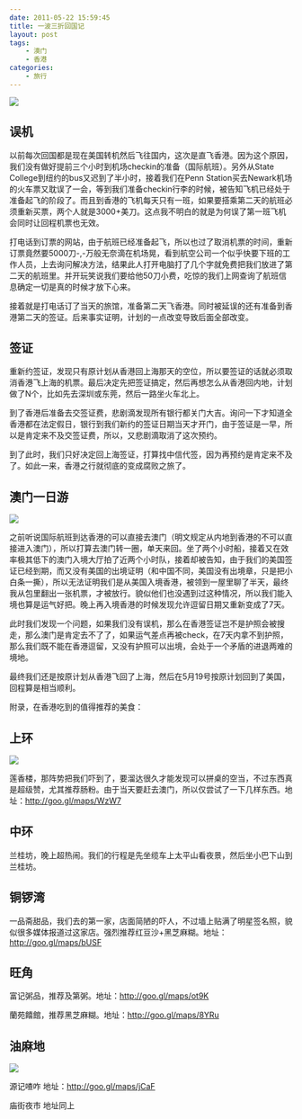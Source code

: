 ```yaml
---
date: 2011-05-22 15:59:45
title: 一波三折回国记
layout: post
tags:
    - 澳门
    - 香港
categories:
    - 旅行
---
```

![](https://lh4.googleusercontent.com/-QTacFXC4rgI/TdcL4UXryoI/AAAAAAABUFg/crxGV4J6snA/s640/IMG_1775.JPG)
## 误机

以前每次回国都是现在美国转机然后飞往国内，这次是直飞香港。因为这个原因，我们没有做好提前三个小时到机场checkin的准备（国际航班）。另外从State College到纽约的bus又迟到了半小时，接着我们在Penn Station买去Newark机场的火车票又耽误了一会，等到我们准备checkin行李的时候，被告知飞机已经处于准备起飞的阶段了。而且到香港的飞机每天只有一班，如果要搭乘第二天的航班必须重新买票，两个人就是3000+美刀。这点我不明白的就是为何误了第一班飞机会同时让回程机票也无效。

打电话到订票的网站，由于航班已经准备起飞，所以也过了取消机票的时间，重新订票竟然要5000刀-,-万般无奈滴在机场晃，看到航空公司一个似乎快要下班的工作人员，上去询问解决方法，结果此人打开电脑打了几个字就免费把我们放进了第二天的航班里。并开玩笑说我们要给他50刀小费，吃惊的我们上网查询了航班信息确定一切是真的时候才放下心来。

接着就是打电话订了当天的旅馆，准备第二天飞香港。同时被延误的还有准备到香港第二天的签证。后来事实证明，计划的一点改变导致后面全部改变。

## 签证

重新约签证，发现只有原计划从香港回上海那天的空位，所以要签证的话就必须取消香港飞上海的机票。最后决定先把签证搞定，然后再想怎么从香港回内地，计划做了N个，比如先去深圳或东莞，然后一路坐火车北上。

到了香港后准备去交签证费，悲剧滴发现所有银行都关门大吉。询问一下才知道全香港都在法定假日，银行到我们新约的签证日期当天才开门，由于签证是一早，所以是肯定来不及交签证费，所以，又悲剧滴取消了这次预约。

到了此时，我们只好决定回上海签证，打算找中信代签，因为再预约是肯定来不及了。如此一来，香港之行就彻底的变成腐败之旅了。

## 澳门一日游
![](https://lh3.googleusercontent.com/-4wGy9sSHBlE/TdcKbzDILkI/AAAAAAABT70/uf6sakDTjYM/s640/IMG_1701.JPG)

之前听说国际航班到达香港的可以直接去澳门（明文规定从内地到香港的不可以直接进入澳门），所以打算去澳门转一圈，单天来回。坐了两个小时船，接着又在效率极其低下的澳门入境大厅拍了近两个小时队，接着却被告知，由于我们的美国签证已经到期，而又没有美国的出境证明（和中国不同，美国没有出境章，只是把小白条一撕），所以无法证明我们是从美国入境香港，被领到一屋里聊了半天，最终我从包里翻出一张机票，才被放行。貌似他们也没遇到过这种情况，所以我们能入境也算是运气好把。晚上再入境香港的时候发现允许逗留日期又重新变成了7天。

此时我们发现一个问题，如果我们没有误机，那么在香港签证岂不是护照会被搜走，那么澳门是肯定去不了了，如果运气差点再被check，在7天内拿不到护照，那么我们既不能在香港逗留，又没有护照可以出境，会处于一个矛盾的进退两难的境地。

最终我们还是按原计划从香港飞回了上海，然后在5月19号按原计划回到了美国，回程算是相当顺利。

附录，在香港吃到的值得推荐的美食：

## 上环

![](https://lh4.googleusercontent.com/-b_X2qvrv8S4/TdcJynTOYRI/AAAAAAABTzg/MX8pAKqowzY/s640/IMG_1637.JPG)

莲香楼，那阵势把我们吓到了，要溜达很久才能发现可以拼桌的空当，不过东西真是超级赞，尤其推荐肠粉。由于当天要赶去澳门，所以仅尝试了一下几样东西。地址：<a href="http://goo.gl/maps/WzW7">http://goo.gl/maps/WzW7</a>

## 中环

兰桂坊，晚上超热闹。我们的行程是先坐缆车上太平山看夜景，然后坐小巴下山到兰桂坊。

## 铜锣湾

一品斋甜品，我们去的第一家，店面简陋的吓人，不过墙上贴满了明星签名照，貌似很多媒体报道过这家店。强烈推荐红豆沙+黑芝麻糊。地址：<a href="http://goo.gl/maps/bUSF">http://goo.gl/maps/bUSF</a>

## 旺角

富记粥品，推荐及第粥。地址：<a href="http://goo.gl/maps/ot9K">http://goo.gl/maps/ot9K</a>

蘭苑饎館，推荐黑芝麻糊。地址：<a href="http://goo.gl/maps/8YRu">http://goo.gl/maps/8YRu</a>

## 油麻地

![](https://lh4.googleusercontent.com/-j78UBJQAv_Q/TdcL0tDOy1I/AAAAAAABUEk/O9MWhiU4Z6w/s640/IMG_1768.JPG)

源记喳咋 地址：<a href="http://goo.gl/maps/jCaF">http://goo.gl/maps/jCaF</a>

庙街夜市 地址同上
